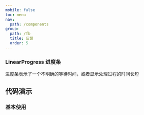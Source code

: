 ```yaml
---
mobile: false
toc: menu
nav:
  path: /components
group:
  path: /fb
  title: 反馈
  order: 5
---
```

### LinearProgress 进度条

进度条表示了一个不明确的等待时间，或者显示处理过程的时间长短


## 代码演示

### 基本使用

<code src="./demo/demo1.tsx"></code>
